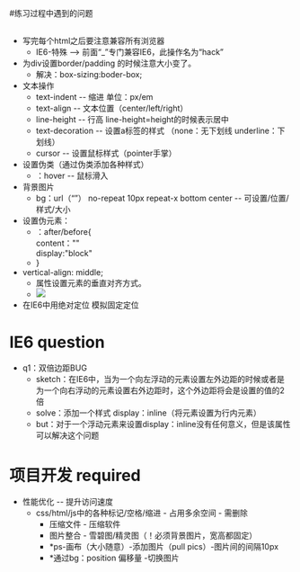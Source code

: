 #练习过程中遇到的问题
## 
* 写完每个html之后要注意兼容所有浏览器
	* IE6-特殊 --> 前面“_”专门兼容IE6，此操作名为“hack”
* 为div设置border/padding 的时候注意大小变了。
	* 解决：box-sizing:boder-box;
* 文本操作
	* text-indent -- 缩进 单位：px/em
	* text-align -- 文本位置（center/left/right）
	* line-height -- 行高 line-height=height的时候表示居中
	* text-decoration -- 设置a标签的样式 （none：无下划线 underline：下划线）
	* cursor -- 设置鼠标样式（pointer手掌）
* 设置伪类（通过伪类添加各种样式）
	* ：hover -- 鼠标滑入
* 背景图片
	* bg：url（“”） no-repeat 10px repeat-x bottom center -- 可设置/位置/样式/大小
* 设置伪元素：
	* ：after/before{
	     <br>  	content：""
		<br>	display:"block"
	* }
* vertical-align: middle; 
	* 属性设置元素的垂直对齐方式。
	* ![](https://i.imgur.com/o3NlP0X.png)
* 在IE6中用绝对定位 模拟固定定位
##
# IE6 question

* q1：双倍边距BUG
	* sketch：在IE6中，当为一个向左浮动的元素设置左外边距的时候或者是为一个向右浮动的元素设置右外边距时，这个外边距将会是设置的值的2倍
	* solve：添加一个样式 display：inline（将元素设置为行内元素）
	* but：对于一个浮动元素来设置display：inline没有任何意义，但是该属性可以解决这个问题

##
# 项目开发 required

* 性能优化 -- 提升访问速度
	* css/html/js中的各种标记/空格/缩进 - 占用多余空间 - 需删除
		* 压缩文件 - 压缩软件
		* 图片整合 - 雪碧图/精灵图（！必须背景图片，宽高都固定）
		* *ps-画布（大小随意）-添加图片（pull pics）-图片间的间隔10px
		* *通过bg：position 偏移量 -切换图片
	